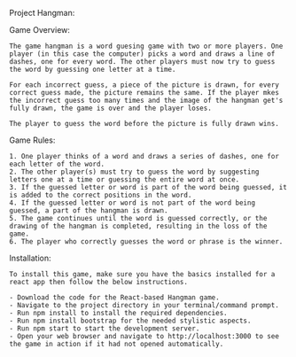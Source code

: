 <!-- Student Name: Evan Bezuidenhout -->
<!-- Student Number: -->
<!-- Task: 21 -->
<!-- Compulsory Task: 1 -->
<!-- File Name: readme.md -->

Project Hangman:

Game Overview:

    The game hangman is a word guesing game with two or more players. One player (in this case the computer) picks a word and draws a line of dashes, one for every word. The other players must now try to guess the word by guessing one letter at a time. 

    For each incorrect guess, a piece of the picture is drawn, for every correct guess made, the picture remains the same. If the player mkes the incorrect guess too many times and the image of the hangman get's fully drawn, the game is over and the player loses.

    The player to guess the word before the picture is fully drawn wins.

Game Rules:

    1. One player thinks of a word and draws a series of dashes, one for each letter of the word.
    2. The other player(s) must try to guess the word by suggesting letters one at a time or guessing the entire word at once.
    3. If the guessed letter or word is part of the word being guessed, it is added to the correct positions in the word.
    4. If the guessed letter or word is not part of the word being guessed, a part of the hangman is drawn.
    5. The game continues until the word is guessed correctly, or the drawing of the hangman is completed, resulting in the loss of the game.
    6. The player who correctly guesses the word or phrase is the winner.

Installation:

    To install this game, make sure you have the basics installed for a react app then follow the below instructions.

    - Download the code for the React-based Hangman game.
    - Navigate to the project directory in your terminal/command prompt.
    - Run npm install to install the required dependencies.
    - Run npm install bootstrap for the needed stylistic aspects.
    - Run npm start to start the development server.
    - Open your web browser and navigate to http://localhost:3000 to see the game in action if it had not opened automatically.